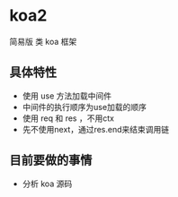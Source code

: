 # koa2
简易版 类 koa 框架

## 具体特性

- 使用 use 方法加载中间件
- 中间件的执行顺序为use加载的顺序
- 使用 req 和 res ，不用ctx
- 先不使用next，通过res.end来结束调用链


## 目前要做的事情

- 分析 koa 源码